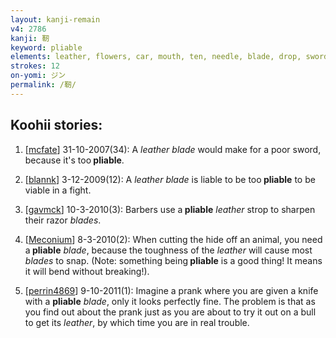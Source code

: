 ```yaml
---
layout: kanji-remain
v4: 2786
kanji: 靭
keyword: pliable
elements: leather, flowers, car, mouth, ten, needle, blade, drop, sword, dagger
strokes: 12
on-yomi: ジン
permalink: /靭/
---
```


## Koohii stories: 

1) [<a href="http://kanji.koohii.com/profile/mcfate">mcfate</a>] 31-10-2007(34): A <em>leather</em> <em>blade</em> would make for a poor sword, because it&#039;s too<strong> pliable</strong>.

2) [<a href="http://kanji.koohii.com/profile/blannk">blannk</a>] 3-12-2009(12): A <em>leather blade</em> is liable to be too<strong> pliable</strong> to be viable in a fight.

3) [<a href="http://kanji.koohii.com/profile/gavmck">gavmck</a>] 10-3-2010(3): Barbers use a<strong> pliable</strong> <em>leather</em> strop to sharpen their razor <em>blades</em>.

4) [<a href="http://kanji.koohii.com/profile/Meconium">Meconium</a>] 8-3-2010(2): When cutting the hide off an animal, you need a<strong> pliable</strong> <em>blade</em>, because the toughness of the <em>leather</em> will cause most <em>blades</em> to snap. (Note: something being<strong> pliable</strong> is a good thing! It means it will bend without breaking!).

5) [<a href="http://kanji.koohii.com/profile/perrin4869">perrin4869</a>] 9-10-2011(1): Imagine a prank where you are given a knife with a <strong>pliable</strong> <em>blade</em>, only it looks perfectly fine. The problem is that as you find out about the prank just as you are about to try it out on a bull to get its <em>leather</em>, by which time you are in real trouble.

